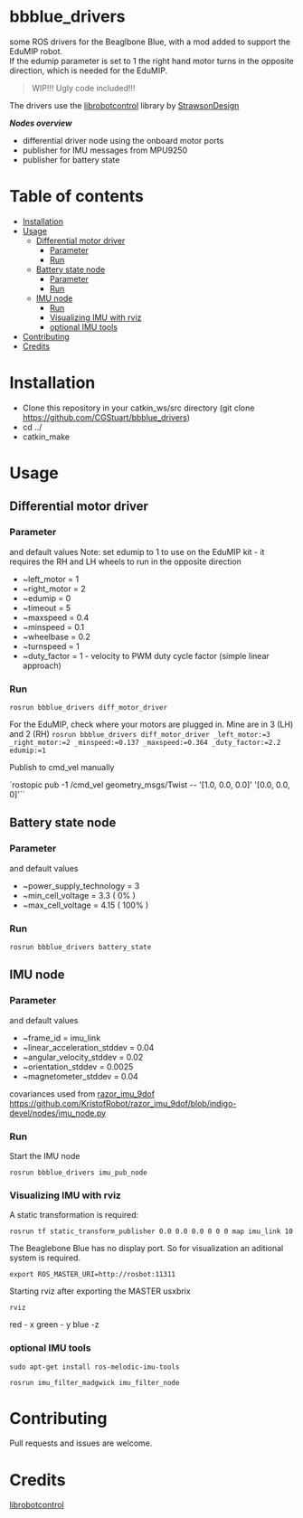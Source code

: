 # bbblue_drivers

some ROS drivers for the Beaglbone Blue, with a mod added to support the EduMIP robot.  
If the edumip parameter is set to 1 the right hand motor turns in the opposite direction, which is needed for the EduMIP.

>WIP!!! Ugly code included!!!

The drivers use the [librobotcontrol](https://github.com/StrawsonDesign/librobotcontrol) library by [StrawsonDesign](https://github.com/StrawsonDesign)

_**Nodes overview**_

*   differential driver node using the onboard motor ports
*   publisher for IMU messages from MPU9250
*   publisher for battery state

# Table of contents
* [Installation](#installation)
* [Usage](#usage)
   * [Differential motor driver](#differential-motor-driver)
      * [Parameter](#parameter)
      * [Run](#run)
   * [Battery state node](#battery-state-node)
      * [Parameter](#parameter-1)
      * [Run](#run-1)
   * [IMU node](#imu-node)
      * [Run](#run-2)
      * [Visualizing IMU with rviz](#visualizing-imu-with-rviz)
      * [optional IMU tools](#optional-imu-tools)
* [Contributing](#contributing)
* [Credits](#credits)

# Installation

* Clone this repository in your catkin_ws/src directory (git clone https://github.com/CGStuart/bbblue_drivers)
* cd ../
* catkin_make

# Usage
## Differential motor driver

### Parameter
and default values
Note:  set edumip to 1 to use on the EduMIP kit - it requires the RH and LH wheels to run in the opposite direction

*   ~left_motor = 1
*   ~right_motor = 2
*   ~edumip = 0
*   ~timeout = 5
*   ~maxspeed = 0.4
*   ~minspeed = 0.1
*   ~wheelbase = 0.2
*   ~turnspeed = 1
*   ~duty_factor = 1  - velocity to PWM duty cycle factor (simple linear approach)

### Run

`rosrun bbblue_drivers diff_motor_driver`

For the EduMIP, check where your motors are plugged in.  Mine are in 3 (LH) and 2 (RH)
`rosrun bbblue_drivers diff_motor_driver _left_motor:=3 _right_motor:=2 _minspeed:=0.137 _maxspeed:=0.364 _duty_factor:=2.2 edumip:=1`

Publish to cmd_vel manually

`rostopic pub -1 /cmd_vel geometry_msgs/Twist -- '[1.0, 0.0, 0.0]' '[0.0, 0.0, 0]'``

## Battery state node
### Parameter
and default values

*   ~power_supply_technology = 3
*   ~min_cell_voltage = 3.3 ( 0% )
*   ~max_cell_voltage = 4.15 ( 100% )


### Run

`rosrun bbblue_drivers battery_state`



## IMU node

### Parameter
and default values

*   ~frame_id = imu_link
*   ~linear_acceleration_stddev = 0.04
*   ~angular_velocity_stddev = 0.02
*   ~orientation_stddev = 0.0025
*   ~magnetometer_stddev = 0.04 

covariances used from [razor_imu_9dof](https://github.com/KristofRobot/razor_imu_9dof/) https://github.com/KristofRobot/razor_imu_9dof/blob/indigo-devel/nodes/imu_node.py

### Run

Start the IMU node

`rosrun bbblue_drivers imu_pub_node`

### Visualizing IMU with rviz

A static transformation is required:

`rosrun tf static_transform_publisher 0.0 0.0 0.0 0 0 0 map imu_link 10`

The Beaglebone Blue has no display port. So for visualization an aditional system is required.

`export ROS_MASTER_URI=http://rosbot:11311`

Starting rviz after exporting the MASTER usxbrix

`rviz`

red - x green - y blue -z

### optional IMU tools

`sudo apt-get install ros-melodic-imu-tools`

`rosrun imu_filter_madgwick imu_filter_node`

# Contributing

Pull requests and issues are welcome.

# Credits
[librobotcontrol](https://github.com/StrawsonDesign/librobotcontrol)
